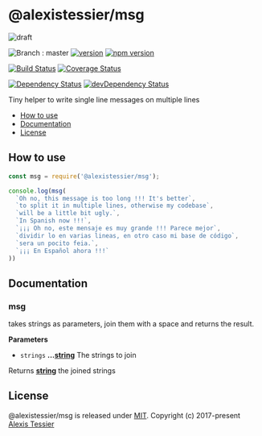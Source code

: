 # @alexistessier/msg

![draft](https://img.shields.io/badge/stability-draft-lightgrey.svg?style=flat-square)

![Branch : master](https://img.shields.io/badge/Branch-master-blue.svg)
[![version](https://img.shields.io/badge/version-0.0.1-blue.svg)](https://github.com/AlexisTessier/msg#readme)
[![npm version](https://badge.fury.io/js/%40alexistessier%2Fmsg.svg)](https://badge.fury.io/js/%40alexistessier%2Fmsg)

[![Build Status](https://travis-ci.org/AlexisTessier/msg.svg?branch=master)](https://travis-ci.org/AlexisTessier/msg)
[![Coverage Status](https://coveralls.io/repos/AlexisTessier/msg/badge.svg?branch=master&service=github)](https://coveralls.io/github/AlexisTessier/msg?branch=master)

[![Dependency Status](https://david-dm.org/AlexisTessier/msg.svg)](https://david-dm.org/AlexisTessier/msg)
[![devDependency Status](https://david-dm.org/AlexisTessier/msg/dev-status.svg)](https://david-dm.org/AlexisTessier/msg#info=devDependencies)

Tiny helper to write single line messages on multiple lines

-   [How to use](#how-to-use)
-   [Documentation](#documentation)
-   [License](#license)

## How to use

```javascript
const msg = require('@alexistessier/msg');

console.log(msg(
  `Oh no, this message is too long !!! It's better`,
  `to split it in multiple lines, otherwise my codebase`,
  `will be a little bit ugly.`,
  `In Spanish now !!!`,
  `¡¡¡ Oh no, este mensaje es muy grande !!! Parece mejor`,
  `dividir lo en varias lineas, en otro caso mi base de código`,
  `sera un pocito feia.`,
  `¡¡¡ En Español ahora !!!`
))
```

## Documentation

<!-- Generated by documentation.js. Update this documentation by updating the source code. -->

### msg

takes strings as parameters, join them with a space and returns the result.

**Parameters**

-   `strings` **...[string](https://developer.mozilla.org/en-US/docs/Web/JavaScript/Reference/Global_Objects/String)** The strings to join

Returns **[string](https://developer.mozilla.org/en-US/docs/Web/JavaScript/Reference/Global_Objects/String)** the joined strings

## License

@alexistessier/msg is released under [MIT](http://opensource.org/licenses/MIT). 
Copyright (c) 2017-present [Alexis Tessier](https://github.com/AlexisTessier)
